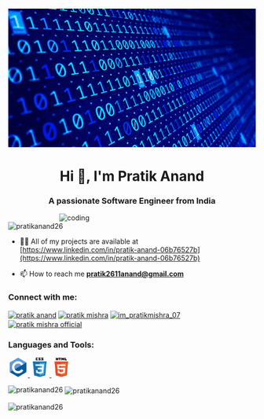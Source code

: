 ![logo](https://github.com/PratikAnand26/PratikAnand26/blob/main/coding.gif)
<h1 align="center">Hi 👋, I'm Pratik Anand</h1>
<h3 align="center">A passionate Software Engineer from India</h3>

<img align="right" alt="coding" width="400" src="https://user-images.githubusercontent.com/55389276/140866485-8fb1c876-9a8f-4d6a-98dc-08c4981eaf70.gif">

<p align="left"> <img src="https://komarev.com/ghpvc/?username=pratikanand26&label=Profile%20views&color=0e75b6&style=flat" alt="pratikanand26" /> </p>

- 👨‍💻 All of my projects are available at [https://www.linkedin.com/in/pratik-anand-06b76527b](https://www.linkedin.com/in/pratik-anand-06b76527b)

- 📫 How to reach me **pratik2611anand@gmail.com**



<h3 align="left">Connect with me:</h3>
<p align="left">
<a href="https://linkedin.com/in/pratik anand" target="blank"><img align="center" src="https://raw.githubusercontent.com/rahuldkjain/github-profile-readme-generator/master/src/images/icons/Social/linked-in-alt.svg" alt="pratik anand" height="30" width="40" /></a>
<a href="https://fb.com/pratik mishra" target="blank"><img align="center" src="https://raw.githubusercontent.com/rahuldkjain/github-profile-readme-generator/master/src/images/icons/Social/facebook.svg" alt="pratik mishra" height="30" width="40" /></a>
<a href="https://instagram.com/im_pratikmishra_07" target="blank"><img align="center" src="https://raw.githubusercontent.com/rahuldkjain/github-profile-readme-generator/master/src/images/icons/Social/instagram.svg" alt="im_pratikmishra_07" height="30" width="40" /></a>
<a href="https://www.youtube.com/c/pratik mishra official" target="blank"><img align="center" src="https://raw.githubusercontent.com/rahuldkjain/github-profile-readme-generator/master/src/images/icons/Social/youtube.svg" alt="pratik mishra official" height="30" width="40" /></a>
</p>

<h3 align="left">Languages and Tools:</h3>
<p align="left"> <a href="https://www.cprogramming.com/" target="_blank" rel="noreferrer"> <img src="https://raw.githubusercontent.com/devicons/devicon/master/icons/c/c-original.svg" alt="c" width="40" height="40"/> </a> <a href="https://www.w3schools.com/css/" target="_blank" rel="noreferrer"> <img src="https://raw.githubusercontent.com/devicons/devicon/master/icons/css3/css3-original-wordmark.svg" alt="css3" width="40" height="40"/> </a> <a href="https://www.w3.org/html/" target="_blank" rel="noreferrer"> <img src="https://raw.githubusercontent.com/devicons/devicon/master/icons/html5/html5-original-wordmark.svg" alt="html5" width="40" height="40"/> </a> </p>

<p><img align="left" src="https://github-readme-stats.vercel.app/api/top-langs?username=pratikanand26&show_icons=true&locale=en&layout=compact" alt="pratikanand26" /></p>

<p>&nbsp;<img align="center" src="https://github-readme-stats.vercel.app/api?username=pratikanand26&show_icons=true&locale=en" alt="pratikanand26" /></p>

<p><img align="center" src="https://github-readme-streak-stats.herokuapp.com/?user=pratikanand26&" alt="pratikanand26" /></p>
